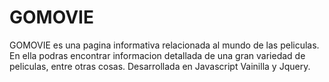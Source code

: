 # GOMOVIE
GOMOVIE es una pagina informativa relacionada al mundo de las peliculas. 
En ella podras encontrar informacion detallada de una gran variedad de peliculas, entre otras cosas.
Desarrollada en Javascript Vainilla y Jquery.
